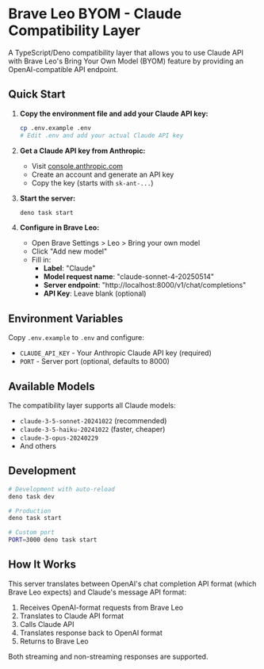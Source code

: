 # Brave Leo BYOM - Claude Compatibility Layer

A TypeScript/Deno compatibility layer that allows you to use Claude API with Brave Leo's Bring Your Own Model (BYOM) feature by providing an OpenAI-compatible API endpoint.

## Quick Start

1. **Copy the environment file and add your Claude API key:**

   ```bash
   cp .env.example .env
   # Edit .env and add your actual Claude API key
   ```

2. **Get a Claude API key from Anthropic:**

   - Visit [console.anthropic.com](https://console.anthropic.com)
   - Create an account and generate an API key
   - Copy the key (starts with `sk-ant-...`)

3. **Start the server:**

   ```bash
   deno task start
   ```

4. **Configure in Brave Leo:**
   - Open Brave Settings > Leo > Bring your own model
   - Click "Add new model"
   - Fill in:
     - **Label**: "Claude"
     - **Model request name**: "claude-sonnet-4-20250514"
     - **Server endpoint**: "http://localhost:8000/v1/chat/completions"
     - **API Key**: Leave blank (optional)

## Environment Variables

Copy `.env.example` to `.env` and configure:

- `CLAUDE_API_KEY` - Your Anthropic Claude API key (required)
- `PORT` - Server port (optional, defaults to 8000)

## Available Models

The compatibility layer supports all Claude models:

- `claude-3-5-sonnet-20241022` (recommended)
- `claude-3-5-haiku-20241022` (faster, cheaper)
- `claude-3-opus-20240229`
- And others

## Development

```bash
# Development with auto-reload
deno task dev

# Production
deno task start

# Custom port
PORT=3000 deno task start
```

## How It Works

This server translates between OpenAI's chat completion API format (which Brave Leo expects) and Claude's message API format:

1. Receives OpenAI-format requests from Brave Leo
2. Translates to Claude API format
3. Calls Claude API
4. Translates response back to OpenAI format
5. Returns to Brave Leo

Both streaming and non-streaming responses are supported.
